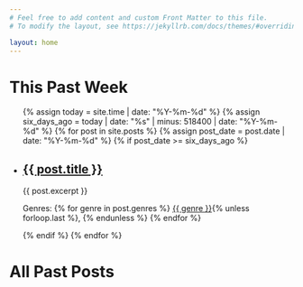 ```yaml
---
# Feel free to add content and custom Front Matter to this file.
# To modify the layout, see https://jekyllrb.com/docs/themes/#overriding-theme-defaults

layout: home
---
```

<body>
  <h1>This Past Week</h1>
  <ul>
    {% assign today = site.time | date: "%Y-%m-%d" %}
    {% assign six_days_ago = today | date: "%s" | minus: 518400 | date: "%Y-%m-%d" %}
    {% for post in site.posts %}
      {% assign post_date = post.date | date: "%Y-%m-%d" %}
      {% if post_date >= six_days_ago %}
        <li>
          <h2><a href="{{ post.url }}">{{ post.title }}</a></h2>
          <p>{{ post.excerpt }}</p>
          <p>Genres: 
            {% for genre in post.genres %}
              <a href="/genres/{{ genre }}">{{ genre }}</a>{% unless forloop.last %}, {% endunless %}
            {% endfor %}
          </p>
        </li>
      {% endif %}
    {% endfor %}
  </ul>
  <h1>All Past Posts</h1>
</body>

